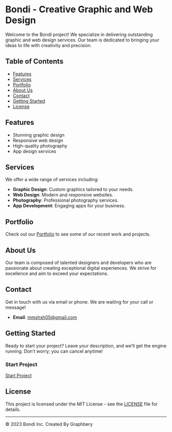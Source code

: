 # Bondi - Creative Graphic and Web Design

Welcome to the Bondi project! We specialize in delivering outstanding graphic and web design services. Our team is dedicated to bringing your ideas to life with creativity and precision.

## Table of Contents

- [Features](#features)
- [Services](#services)
- [Portfolio](#portfolio)
- [About Us](#about-us)
- [Contact](#contact)
- [Getting Started](#getting-started)
- [License](#license)

## Features

- Stunning graphic design
- Responsive web design
- High-quality photography
- App design services

## Services

We offer a wide range of services including:

- **Graphic Design**: Custom graphics tailored to your needs.
- **Web Design**: Modern and responsive websites.
- **Photography**: Professional photography services.
- **App Development**: Engaging apps for your business.

## Portfolio

Check out our [Portfolio](#) to see some of our recent work and projects.

## About Us

Our team is composed of talented designers and developers who are passionate about creating exceptional digital experiences. We strive for excellence and aim to exceed your expectations.

## Contact

Get in touch with us via email or phone. We are waiting for your call or message!

- **Email**: mmshsh05@gmail.com

## Getting Started

Ready to start your project? Leave your description, and we’ll get the engine running. Don’t worry; you can cancel anytime!

### Start Project

[Start Project](#)

## License

This project is licensed under the MIT License - see the [LICENSE](LICENSE) file for details.

---

© 2023 Bondi Inc. Created By Graphbery
